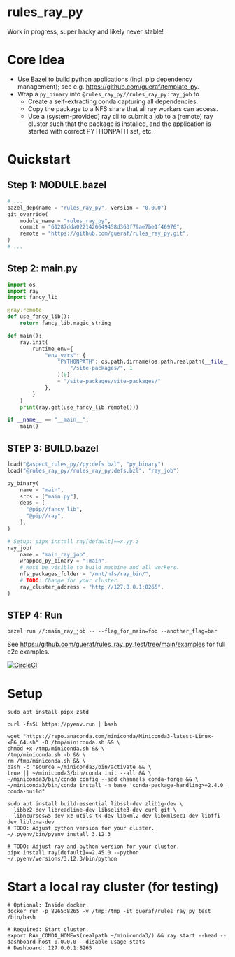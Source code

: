 # rules_ray_py

Work in progress, super hacky and likely never stable!

# Core Idea
- Use Bazel to build python applications (incl. pip dependency management); see e.g. https://github.com/gueraf/template_py.
- Wrap a `py_binary` into `@rules_ray_py//rules_ray_py:ray_job` to
  - Create a self-extracting conda capturing all dependencies.
  - Copy the package to a NFS share that all ray workers can access.
  - Use a (system-provided) ray cli to submit a job to a (remote) ray cluster such that the package is installed, and the application is started with correct PYTHONPATH set, etc.

# Quickstart
## Step 1: MODULE.bazel
```python
# ...
bazel_dep(name = "rules_ray_py", version = "0.0.0")
git_override(
    module_name = "rules_ray_py",
    commit = "61287dda0221426649458d363f79ae7be1f46976",
    remote = "https://github.com/gueraf/rules_ray_py.git",
)
# ...
```

## Step 2: main.py
```python
import os
import ray
import fancy_lib

@ray.remote
def use_fancy_lib():
    return fancy_lib.magic_string

def main():
    ray.init(
        runtime_env={
            "env_vars": {
                "PYTHONPATH": os.path.dirname(os.path.realpath(__file__)).split(
                    "/site-packages/", 1
                )[0]
                + "/site-packages/site-packages/"
            },
        }
    )
    print(ray.get(use_fancy_lib.remote()))

if __name__ == "__main__":
    main()
```

## STEP 3: BUILD.bazel
```python
load("@aspect_rules_py//py:defs.bzl", "py_binary")
load("@rules_ray_py//rules_ray_py:defs.bzl", "ray_job")

py_binary(
    name = "main",
    srcs = ["main.py"],
    deps = [
      "@pip//fancy_lib",
      "@pip//ray",
    ],
)

# Setup: pipx install ray[default]==x.yy.z
ray_job(
    name = "main_ray_job",
    wrapped_py_binary = ":main",
    # Must be visible to build machine and all workers.
    nfs_packages_folder = "/mnt/nfs/ray_bin/",
    # TODO: Change for your cluster.
    ray_cluster_address = "http://127.0.0.1:8265",
)
```

## STEP 4: Run
```shell
bazel run //:main_ray_job -- --flag_for_main=foo --another_flag=bar
```

See https://github.com/gueraf/rules_ray_py_test/tree/main/examples for full e2e examples.

[![CircleCI](https://dl.circleci.com/status-badge/img/circleci/MoqoviNBD61M3rSAe4Bj3m/c413fc66-be8a-4ba6-8342-20cf96148e9c/tree/main.svg?style=svg)](https://dl.circleci.com/status-badge/redirect/circleci/MoqoviNBD61M3rSAe4Bj3m/c413fc66-be8a-4ba6-8342-20cf96148e9c/tree/main)

# Setup
```shell
sudo apt install pipx zstd

curl -fsSL https://pyenv.run | bash

wget "https://repo.anaconda.com/miniconda/Miniconda3-latest-Linux-x86_64.sh" -O /tmp/miniconda.sh && \
chmod +x /tmp/miniconda.sh && \
/tmp/miniconda.sh -b && \
rm /tmp/miniconda.sh && \
bash -c "source ~/miniconda3/bin/activate && \
true || ~/miniconda3/bin/conda init --all && \
~/miniconda3/bin/conda config --add channels conda-forge && \
~/miniconda3/bin/conda install -n base 'conda-package-handling>=2.4.0' conda-build"

sudo apt install build-essential libssl-dev zlib1g-dev \
  libbz2-dev libreadline-dev libsqlite3-dev curl git \
  libncursesw5-dev xz-utils tk-dev libxml2-dev libxmlsec1-dev libffi-dev liblzma-dev
# TODO: Adjust python version for your cluster.
~/.pyenv/bin/pyenv install 3.12.3

# TODO: Adjust ray and python version for your cluster.
pipx install ray[default]==2.45.0 --python ~/.pyenv/versions/3.12.3/bin/python
```

# Start a local ray cluster (for testing)
```shell
# Optional: Inside docker.
docker run -p 8265:8265 -v /tmp:/tmp -it gueraf/rules_ray_py_test /bin/bash

# Required: Start cluster.
export RAY_CONDA_HOME=$(realpath ~/miniconda3/) && ray start --head --dashboard-host 0.0.0.0 --disable-usage-stats
# Dashboard: 127.0.0.1:8265
```
